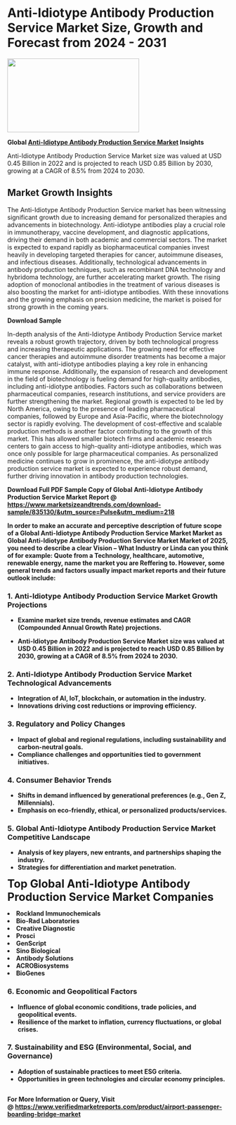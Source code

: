 <H1>Anti-Idiotype Antibody Production Service Market Size, Growth and Forecast from 2024 - 2031</H1><img class="aligncenter size-medium wp-image-584254" src="https://thirdeyenews.in/wp-content/uploads/2024/09/Global-Market-Research-300x168.jpeg" alt="" width="300" height="168" /><p><strong>Global&nbsp;<a href="https://www.marketsizeandtrends.com/download-sample/835130/&amp;utm_source=Pulse&amp;utm_medium=218">Anti-Idiotype Antibody Production Service Market</a> Insights</strong></p><p>Anti-Idiotype Antibody Production Service Market size was valued at USD 0.45 Billion in 2022 and is projected to reach USD 0.85 Billion by 2030, growing at a CAGR of 8.5% from 2024 to 2030.</p><p><h2>Market Growth Insights</h2> <p>The Anti-Idiotype Antibody Production Service market has been witnessing significant growth due to increasing demand for personalized therapies and advancements in biotechnology. Anti-idiotype antibodies play a crucial role in immunotherapy, vaccine development, and diagnostic applications, driving their demand in both academic and commercial sectors. The market is expected to expand rapidly as biopharmaceutical companies invest heavily in developing targeted therapies for cancer, autoimmune diseases, and infectious diseases. Additionally, technological advancements in antibody production techniques, such as recombinant DNA technology and hybridoma technology, are further accelerating market growth. The rising adoption of monoclonal antibodies in the treatment of various diseases is also boosting the market for anti-idiotype antibodies. With these innovations and the growing emphasis on precision medicine, the market is poised for strong growth in the coming years.</p> <p><strong>Download Sample</strong></p> <p>In-depth analysis of the Anti-Idiotype Antibody Production Service market reveals a robust growth trajectory, driven by both technological progress and increasing therapeutic applications. The growing need for effective cancer therapies and autoimmune disorder treatments has become a major catalyst, with anti-idiotype antibodies playing a key role in enhancing immune response. Additionally, the expansion of research and development in the field of biotechnology is fueling demand for high-quality antibodies, including anti-idiotype antibodies. Factors such as collaborations between pharmaceutical companies, research institutions, and service providers are further strengthening the market. Regional growth is expected to be led by North America, owing to the presence of leading pharmaceutical companies, followed by Europe and Asia-Pacific, where the biotechnology sector is rapidly evolving. The development of cost-effective and scalable production methods is another factor contributing to the growth of this market. This has allowed smaller biotech firms and academic research centers to gain access to high-quality anti-idiotype antibodies, which was once only possible for large pharmaceutical companies. As personalized medicine continues to grow in prominence, the anti-idiotype antibody production service market is expected to experience robust demand, further driving innovation in antibody production technologies.</p> <p><strong></p><p><span class=""><strong>Download Full PDF Sample Copy of Global Anti-Idiotype Antibody Production Service Market Report</strong> @ <a href="https://www.marketsizeandtrends.com/download-sample/835130/&amp;utm_source=Pulse&amp;utm_medium=218" target="_blank">https://www.marketsizeandtrends.com/download-sample/835130/&amp;utm_source=Pulse&amp;utm_medium=218</a></span></p><p>In order to make an accurate and perceptive description of future scope of a Global&nbsp;Anti-Idiotype Antibody Production Service Market Market as Global&nbsp;Anti-Idiotype Antibody Production Service Market Market of 2025, you need to describe a clear Vision &ndash; What Industry or Linda can you think of for example: Quote from a Technology, healthcare, automotive, renewable energy, name the market you are Reffering to. However, some general trends and factors usually impact market reports and their future outlook include:</p><h3>1.&nbsp;<strong>Anti-Idiotype Antibody Production Service Market Growth Projections</strong></h3><ul><li>Examine market size trends, revenue estimates and CAGR (Compounded Annual Growth Rate) projections.</li><li><p>Anti-Idiotype Antibody Production Service Market size was valued at USD 0.45 Billion in 2022 and is projected to reach USD 0.85 Billion by 2030, growing at a CAGR of 8.5% from 2024 to 2030.</p></li></ul><h3>2.&nbsp;<strong>Anti-Idiotype Antibody Production Service Market Technological Advancements</strong></h3><ul><li>Integration of AI, IoT, blockchain, or automation in the industry.</li><li>Innovations driving cost reductions or improving efficiency.</li></ul><h3>3.&nbsp;<strong>Regulatory and Policy Changes</strong></h3><ul><li>Impact of global and regional regulations, including sustainability and carbon-neutral goals.</li><li>Compliance challenges and opportunities tied to government initiatives.</li></ul><h3>4.&nbsp;<strong>Consumer Behavior Trends</strong></h3><ul><li>Shifts in demand influenced by generational preferences (e.g., Gen Z, Millennials).</li><li>Emphasis on eco-friendly, ethical, or personalized products/services.</li></ul><h3>5.&nbsp;<strong>Global Anti-Idiotype Antibody Production Service Market Competitive Landscape</strong></h3><ul><li>Analysis of key players, new entrants, and partnerships shaping the industry.</li><li>Strategies for differentiation and market penetration.</li></ul><p data-pm-slice="1 1 []"><span style="color: inherit; font-family: inherit; font-size: 25px;">Top Global Anti-Idiotype Antibody Production Service Market Companies</span></p><div class="" data-test-id=""><p><li>Rockland Immunochemicals</li><li> Bio-Rad Laboratories</li><li> Creative Diagnostic</li><li> Prosci</li><li> GenScript</li><li> Sino Biological</li><li> Antibody Solutions</li><li> ACROBiosystems</li><li> BioGenes</li></p></div><h3>6.&nbsp;<strong>Economic and Geopolitical Factors</strong></h3><ul><li>Influence of global economic conditions, trade policies, and geopolitical events.</li><li>Resilience of the market to inflation, currency fluctuations, or global crises.</li></ul><h3>7.&nbsp;<strong>Sustainability and ESG (Environmental, Social, and Governance)</strong></h3><ul><li>Adoption of sustainable practices to meet ESG criteria.</li><li>Opportunities in green technologies and circular economy principles.</li></ul><h2><strong style="font-size: 14px;">For More Information or Query, Visit @&nbsp;</strong><a style="background-color: #ffffff; font-size: 14px;" href="https://www.marketsizeandtrends.com/report/anti-idiotype-antibody-production-service-market/" target="_blank">https://www.verifiedmarketreports.com/product/airport-passenger-boarding-bridge-market</a></h2>
